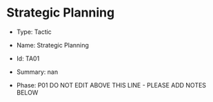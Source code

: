 # Strategic Planning

* Type: Tactic

* Name: Strategic Planning

* Id: TA01

* Summary: nan

* Phase: P01
DO NOT EDIT ABOVE THIS LINE - PLEASE ADD NOTES BELOW